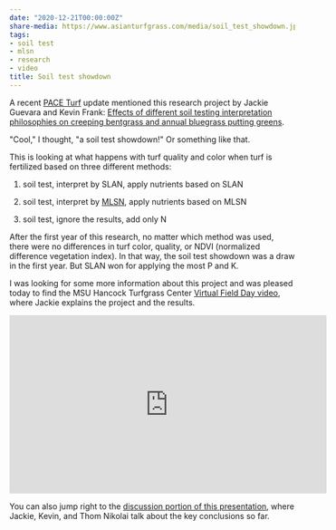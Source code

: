 ```yaml
---
date: "2020-12-21T00:00:00Z"
share-media: https://www.asianturfgrass.com/media/soil_test_showdown.jpg
tags:
- soil test
- mlsn
- research
- video
title: Soil test showdown
---
```


A recent [PACE Turf](https://www.paceturf.org/) update mentioned this research project by Jackie Guevara and Kevin Frank: [Effects of different soil testing interpretation philosophies on creeping bentgrass and annual bluegrass putting greens](https://scisoc.confex.com/scisoc/2020am/prelim.cgi/Paper/125981).

"Cool," I thought, "a soil test showdown!" Or something like that. 

This is looking at what happens with turf quality and color when turf is fertilized based on three different methods:

1. soil test, interpret by SLAN, apply nutrients based on SLAN

2. soil test, interpret by [MLSN](https://www.paceturf.org/index.php/journal/minimum_level_for_sustainable_nutrition), apply nutrients based on MLSN

3. soil test, ignore the results, add only N

After the first year of this research, no matter which method was used, there were no differences in turf color, quality, or NDVI (normalized difference vegetation index). In that way, the soil test showdown was a draw in the first year. But SLAN won for applying the most P and K. 

I was looking for some more information about this project and was pleased today to find the MSU Hancock Turfgrass Center [Virtual Field Day video](https://youtu.be/mZbLqt9Zfik?t=3024), where Jackie explains the project and the results.

<iframe width="560" height="315" src="https://www.youtube.com/embed/mZbLqt9Zfik?start=3024" frameborder="0" allow="accelerometer; autoplay; clipboard-write; encrypted-media; gyroscope; picture-in-picture" allowfullscreen></iframe>

You can also jump right to the [discussion portion of this presentation](https://youtu.be/mZbLqt9Zfik?t=3840), where Jackie, Kevin, and Thom Nikolai talk about the key conclusions so far.
